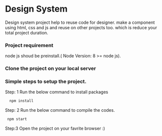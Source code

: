 # Design System
Design system project help to reuse code  for designer. make a component using html, css and js and reuse on other projects too. 
which is reduce your total project duration. 

### Project requirement
  node js shoud be preinstall.( Node Version: 8 >= node js).
  
### Clone the project on your local server

### Simple steps to setup the project.
  Step: 1 Run the below command to install packages
  ```bash
    npm install
  ```
  
  Step: 2 Run the below command to compile the codes.
   ```bash
    npm start
   ```
  Step:3 Open the project on your favrite browser :)
